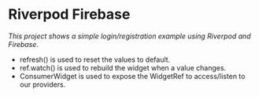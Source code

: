 # Riverpod Firebase
_This project shows a simple login/registration example using Riverpod and Firebase_.

- refresh() is used to reset the values to default.
- ref.watch() is used to rebuild the widget when a value changes.
- ConsumerWidget is used to expose the WidgetRef to access/listen to our providers.
